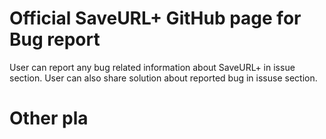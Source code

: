 # Official SaveURL+ GitHub page for Bug report 

User can report any bug related information about SaveURL+ in issue section.
User can also share solution about reported bug in issuse section.

# Other pla

